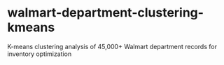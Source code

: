 # walmart-department-clustering-kmeans
K-means clustering analysis of 45,000+ Walmart department records for inventory optimization
